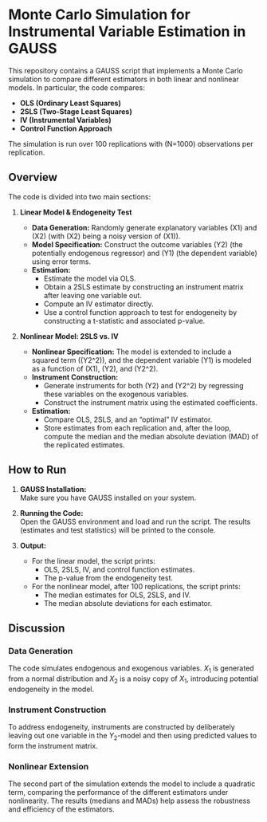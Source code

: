 # Monte Carlo Simulation for Instrumental Variable Estimation in GAUSS

This repository contains a GAUSS script that implements a Monte Carlo simulation to compare different estimators in both linear and nonlinear models. In particular, the code compares:

- **OLS (Ordinary Least Squares)**
- **2SLS (Two-Stage Least Squares)**
- **IV (Instrumental Variables)**
- **Control Function Approach**

The simulation is run over 100 replications with \(N=1000\) observations per replication.

## Overview

The code is divided into two main sections:

1. **Linear Model & Endogeneity Test**
   - **Data Generation:** Randomly generate explanatory variables \(X1\) and \(X2\) (with \(X2\) being a noisy version of \(X1\)).
   - **Model Specification:** Construct the outcome variables \(Y2\) (the potentially endogenous regressor) and \(Y1\) (the dependent variable) using error terms.
   - **Estimation:**
     - Estimate the model via OLS.
     - Obtain a 2SLS estimate by constructing an instrument matrix after leaving one variable out.
     - Compute an IV estimator directly.
     - Use a control function approach to test for endogeneity by constructing a t-statistic and associated p-value.

2. **Nonlinear Model: 2SLS vs. IV**
   - **Nonlinear Specification:** The model is extended to include a squared term (\(Y2^2\)), and the dependent variable \(Y1\) is modeled as a function of \(X1\), \(Y2\), and \(Y2^2\).
   - **Instrument Construction:**
     - Generate instruments for both \(Y2\) and \(Y2^2\) by regressing these variables on the exogenous variables.
     - Construct the instrument matrix using the estimated coefficients.
   - **Estimation:**
     - Compare OLS, 2SLS, and an “optimal” IV estimator.
     - Store estimates from each replication and, after the loop, compute the median and the median absolute deviation (MAD) of the replicated estimates.

## How to Run

1. **GAUSS Installation:**  
   Make sure you have GAUSS installed on your system.

2. **Running the Code:**  
   Open the GAUSS environment and load and run the script. The results (estimates and test statistics) will be printed to the console.

3. **Output:**  
   - For the linear model, the script prints:
     - OLS, 2SLS, IV, and control function estimates.
     - The p-value from the endogeneity test.
   - For the nonlinear model, after 100 replications, the script prints:
     - The median estimates for OLS, 2SLS, and IV.
     - The median absolute deviations for each estimator.
    
## Discussion
### Data Generation
The code simulates endogenous and exogenous variables. $X_{1}$ is generated from a normal distribution and $X_{2}$ is a noisy copy of $X_{1}$, introducing potential endogeneity in the model.

### Instrument Construction
To address endogeneity, instruments are constructed by deliberately leaving out one variable in the $Y_{2}$-model and then using predicted values to form the instrument matrix.

### Nonlinear Extension
The second part of the simulation extends the model to include a quadratic term, comparing the performance of the different estimators under nonlinearity. The results (medians and MADs) help assess the robustness and efficiency of the estimators.
